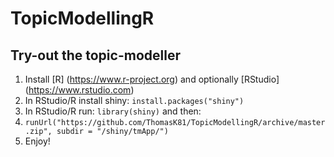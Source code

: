 # TopicModellingR

## Try-out the topic-modeller

1. Install [R] (https://www.r-project.org) and optionally [RStudio] (https://www.rstudio.com) 
2. In RStudio/R install shiny: `install.packages("shiny")`
3. In RStudio/R run: `library(shiny)` and then:
4. `runUrl("https://github.com/ThomasK81/TopicModellingR/archive/master.zip", subdir = "/shiny/tmApp/")`
5. Enjoy!
